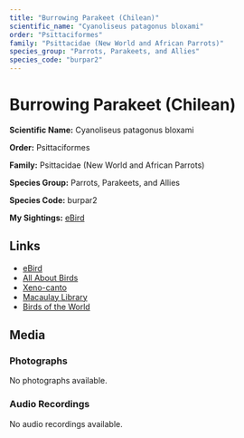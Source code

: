```yaml
---
title: "Burrowing Parakeet (Chilean)"
scientific_name: "Cyanoliseus patagonus bloxami"
order: "Psittaciformes"
family: "Psittacidae (New World and African Parrots)"
species_group: "Parrots, Parakeets, and Allies"
species_code: "burpar2"
---
```


# Burrowing Parakeet (Chilean)

**Scientific Name:** Cyanoliseus patagonus bloxami

**Order:** Psittaciformes

**Family:** Psittacidae (New World and African Parrots)

**Species Group:** Parrots, Parakeets, and Allies

**Species Code:** burpar2

**My Sightings:** [eBird](https://ebird.org/lifelist?r=world&time=life&spp=burpar2)

## Links
* [eBird](https://ebird.org/species/burpar2) 
* [All About Birds](https://www.allaboutbirds.org/guide/burpar2) 
* [Xeno-canto](https://www.xeno-canto.org/species/cyanoliseus-patagonus-bloxami) 
* [Macaulay Library](https://search.macaulaylibrary.org/catalog?taxonCode=burpar2&sort=rating_rank_desc)
* [Birds of the World](https://birdsoftheworld.org/bow/species/burpar2)

## Media
### Photographs
No photographs available.

### Audio Recordings
No audio recordings available.
